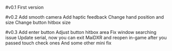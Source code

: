 #v0.1
First version

#v0.2
Add smooth camera
Add haptic feedback
Change hand position and size
Change button hitbox size

#v0.3
Add enter button
Adjust button hitbox area
Fix window searching issue
Update serial, now you can exit MaiDXR and reopen in-game after you passed touch check ones
And some other mini fix
